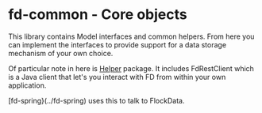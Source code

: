 fd-common - Core objects
===============

This library contains Model interfaces and common helpers. From here you can implement the interfaces to provide support for a data storage mechanism of your own choice. 

Of particular note in here is [Helper](src/main/java/org/flockdata/helper/) package. It includes FdRestClient which is a Java client that let's you interact with FD from within your own application.

[fd-spring}(../fd-spring) uses this to talk to FlockData.
